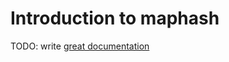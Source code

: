 # Introduction to maphash

TODO: write [great documentation](http://jacobian.org/writing/what-to-write/)
